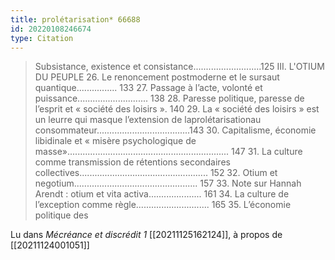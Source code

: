 ```yaml
---
title: prolétarisation* 66688
id: 20220108246674
type: Citation
---
```


> Subsistance, existence et consistance...........................125 III. L'OTIUM DU PEUPLE 26. Le renoncement postmoderne et le sursaut quantique................ 133 27. Passage à l’acte, volonté et puissance............................ 138 28. Paresse politique, paresse de l’esprit et « société des loisirs ». 140 29. La « société des loisirs » est un leurre qui masque l’extension de laprolétarisationau consommateur.....................................143 30. Capitalisme, économie libidinale et « misère psychologique de masse»................................................................ 147 31. La culture comme transmission de rétentions secondaires collectives................................................... 152 32. Otium et negotium................................................. 157 33. Note sur Hannah Arendt : otium et vita activa..................... 161 34. La culture de l’exception comme règle............................. 165 35. L’économie politique des

Lu dans *Mécréance et discrédit 1* [[20211125162124]], à propos de [[20211124001051]]